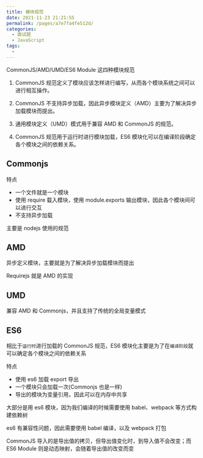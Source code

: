 ```yaml
---
title: 模块规范
date: 2021-11-23 21:21:55
permalink: /pages/a7e7fa4fe512d/
categories:
  - 面试题
  - JavaScript
tags:
  -
---
```


CommonJS/AMD/UMD/ES6 Module 这四种模块规范

1. CommonJS 规范定义了模块应该怎样进行编写，从而各个模块系统之间可以进行相互操作。

2. CommonJS 不支持异步加载，因此异步模块定义（AMD）主要为了解决异步加载模块而提出。

3. 通用模块定义（UMD）模式用于兼容 AMD 和 CommonJS 的规范。

4. CommonJS 规范用于运行时进行模块加载，ES6 模块化可以在编译阶段确定各个模块之间的依赖关系。

<!-- more -->

## Commonjs

特点

- 一个文件就是一个模块
- 使用 require 载入模块，使用 module.exports 输出模块，因此各个模块间可以进行交互
- 不支持异步加载

主要是 nodejs 使用的规范

## AMD

异步定义模块，主要就是为了解决异步加载模块而提出

Requirejs 就是 AMD 的实现

## UMD

兼容 AMD 和 Commonjs，并且支持了传统的全局变量模式

## ES6

相比于`运行时`进行加载的 CommonJS 规范，ES6 模块化主要是为了在`编译阶段`就可以确定各个模块之间的依赖关系

特点

- 使用 es6 加载 export 导出
- 一个模块只会加载一次(Commonjs 也是一样)
- 导出的模块为变量引用，因此可以在内存中共享

大部分是用 es6 模块，因为我们编译的时候需要使用 babel、webpack 等方式构建依赖树

es6 有兼容性问题，因此需要使用 babel 编译，以及 webpack 打包

CommonJS 导入的是导出值的拷贝，但导出值变化时，到导入值不会改变；而 ES6 Module 则是动态映射，会随着导出值的改变而变
